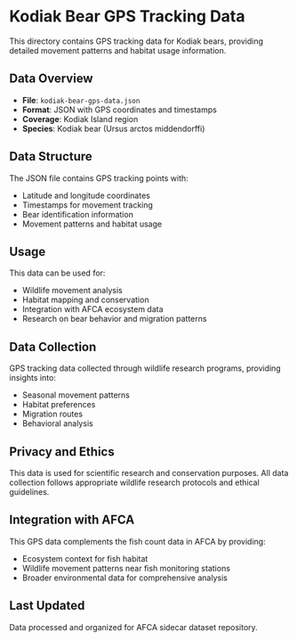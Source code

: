 # Kodiak Bear GPS Tracking Data

This directory contains GPS tracking data for Kodiak bears, providing detailed movement patterns and habitat usage information.

## Data Overview

- **File**: `kodiak-bear-gps-data.json`
- **Format**: JSON with GPS coordinates and timestamps
- **Coverage**: Kodiak Island region
- **Species**: Kodiak bear (Ursus arctos middendorffi)

## Data Structure

The JSON file contains GPS tracking points with:
- Latitude and longitude coordinates
- Timestamps for movement tracking
- Bear identification information
- Movement patterns and habitat usage

## Usage

This data can be used for:
- Wildlife movement analysis
- Habitat mapping and conservation
- Integration with AFCA ecosystem data
- Research on bear behavior and migration patterns

## Data Collection

GPS tracking data collected through wildlife research programs, providing insights into:
- Seasonal movement patterns
- Habitat preferences
- Migration routes
- Behavioral analysis

## Privacy and Ethics

This data is used for scientific research and conservation purposes. All data collection follows appropriate wildlife research protocols and ethical guidelines.

## Integration with AFCA

This GPS data complements the fish count data in AFCA by providing:
- Ecosystem context for fish habitat
- Wildlife movement patterns near fish monitoring stations
- Broader environmental data for comprehensive analysis

## Last Updated

Data processed and organized for AFCA sidecar dataset repository.
